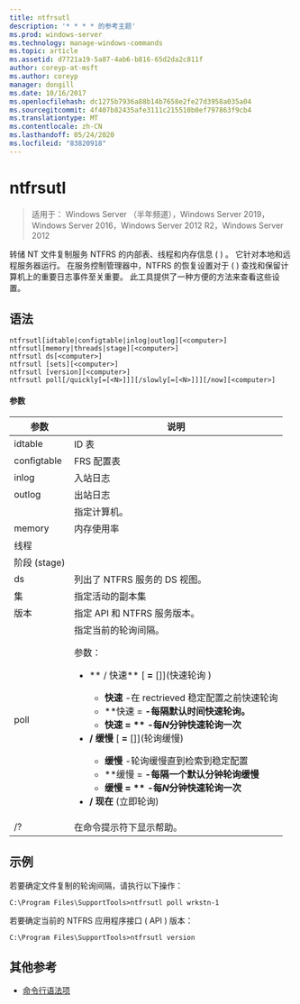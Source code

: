 ```yaml
---
title: ntfrsutl
description: '* * * * 的参考主题'
ms.prod: windows-server
ms.technology: manage-windows-commands
ms.topic: article
ms.assetid: d7721a19-5a87-4ab6-b816-65d2da2c811f
author: coreyp-at-msft
ms.author: coreyp
manager: dongill
ms.date: 10/16/2017
ms.openlocfilehash: dc1275b7936a88b14b7658e2fe27d3958a035a04
ms.sourcegitcommit: 4f407b82435afe3111c215510b0ef797863f9cb4
ms.translationtype: MT
ms.contentlocale: zh-CN
ms.lasthandoff: 05/24/2020
ms.locfileid: "83820918"
---
```

# <a name="ntfrsutl"></a>ntfrsutl

> 适用于： Windows Server （半年频道），Windows Server 2019，Windows Server 2016，Windows Server 2012 R2，Windows Server 2012

转储 NT 文件复制服务 NTFRS 的内部表、线程和内存信息 \( \) 。 它针对本地和远程服务器运行。 在服务控制管理器中，NTFRS 的恢复设置对于 \( \) 查找和保留计算机上的重要日志事件至关重要。 此工具提供了一种方便的方法来查看这些设置。

## <a name="syntax"></a>语法

```
ntfrsutl[idtable|configtable|inlog|outlog][<computer>]
ntfrsutl[memory|threads|stage][<computer>]
ntfrsutl ds[<computer>]
ntfrsutl [sets][<computer>]
ntfrsutl [version][<computer>]
ntfrsutl poll[/quickly[=[<N>]]][/slowly[=[<N>]]][/now][<computer>]
```

#### <a name="parameters"></a>参数

|  参数  |                                                                                                                                                                                                                                                                                                                                        说明                                                                                                                                                                                                                                                                                                                                         |
|-------------|--------------------------------------------------------------------------------------------------------------------------------------------------------------------------------------------------------------------------------------------------------------------------------------------------------------------------------------------------------------------------------------------------------------------------------------------------------------------------------------------------------------------------------------------------------------------------------------------------------------------------------------------------------------------------------------------|
|   idtable   |                                                                                                                                                                                                                                                                                                                                          ID 表                                                                                                                                                                                                                                                                                                                                          |
| configtable |                                                                                                                                                                                                                                                                                                                                  FRS 配置表                                                                                                                                                                                                                                                                                                                                   |
|    inlog    |                                                                                                                                                                                                                                                                                                                                        入站日志                                                                                                                                                                                                                                                                                                                                         |
|   outlog    |                                                                                                                                                                                                                                                                                                                                        出站日志                                                                                                                                                                                                                                                                                                                                        |
| <computer>  |                                                                                                                                                                                                                                                                                                                                  指定计算机。                                                                                                                                                                                                                                                                                                                                   |
|   memory    |                                                                                                                                                                                                                                                                                                                                        内存使用率                                                                                                                                                                                                                                                                                                                                        |
|   线程   |                                                                                                                                                                                                                                                                                                                                                                                                                                                                                                                                                                                                                                                                                            |
|    阶段 (stage)    |                                                                                                                                                                                                                                                                                                                                                                                                                                                                                                                                                                                                                                                                                            |
|     ds      |                                                                                                                                                                                                                                                                                                                         列出了 NTFRS 服务的 DS 视图。                                                                                                                                                                                                                                                                                                                          |
|    集     |                                                                                                                                                                                                                                                                                                                             指定活动的副本集                                                                                                                                                                                                                                                                                                                              |
|   版本   |                                                                                                                                                                                                                                                                                                                       指定 API 和 NTFRS 服务版本。                                                                                                                                                                                                                                                                                                                        |
|    poll     | 指定当前的轮询间隔。<p>参数：<p><ul><li>** \/ 快速** \[ **\=** \[<N>\]\]\(快速轮询  \)<p><ul><li>**快速** \-在 rectrieved 稳定配置之前快速轮询</li><li>**快速 \= **\-每隔默认时间快速轮询。</li><li>**快速 \= ** <N>\-每*N*分钟快速轮询一次</li></ul></li><li>** \/ 缓慢** \[ **\=** \[<N>\]\]\(轮询缓慢\)<p><ul><li>**缓慢** \-轮询缓慢直到检索到稳定配置</li><li>**缓慢 \= **\-每隔一个默认分钟轮询缓慢</li><li>**缓慢 \= ** <N>\-每*N*分钟快速轮询一次</li></ul></li><li>** \/ 现在** \(立即轮询\)</li></ul> |
|     \/?     |                                                                                                                                                                                                                                                                                                                            在命令提示符下显示帮助。                                                                                                                                                                                                                                                                                                                            |

## <a name="examples"></a>示例
若要确定文件复制的轮询间隔，请执行以下操作：

```
C:\Program Files\SupportTools>ntfrsutl poll wrkstn-1
```

若要确定当前的 NTFRS 应用程序接口 \( API \) 版本：

```
C:\Program Files\SupportTools>ntfrsutl version
```

## <a name="additional-references"></a>其他参考

- [命令行语法项](command-line-syntax-key.md)




